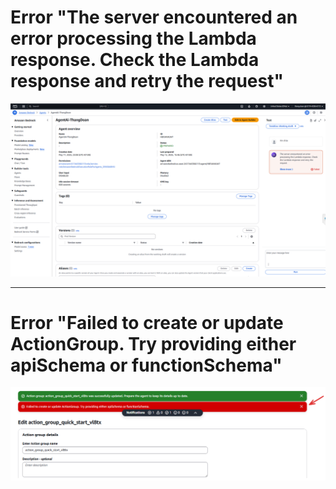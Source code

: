 # Error "The server encountered an error processing the Lambda response. Check the Lambda response and retry the request"


![alt text](../../Photos/image16.png)

---
# Error "Failed to create or update ActionGroup. Try providing either apiSchema or functionSchema"

![alt text](../../Photos/image17.png)

